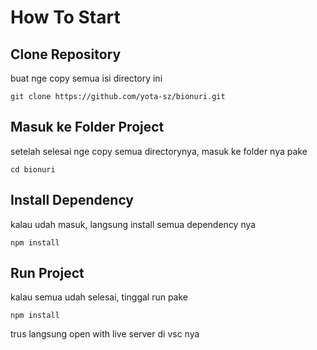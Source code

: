 # How To Start

## Clone Repository
buat nge copy semua isi directory ini

`git clone https://github.com/yota-sz/bionuri.git`

## Masuk ke Folder Project
setelah selesai nge copy semua directorynya, masuk ke folder nya pake

`cd bionuri`

## Install Dependency
kalau udah masuk, langsung install semua dependency nya

`npm install`

## Run Project
kalau semua udah selesai, tinggal run pake

`npm install`

trus langsung open with live server di vsc nya
